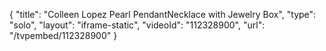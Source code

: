 {
    "title": "Colleen Lopez Pearl PendantNecklace with Jewelry Box",
    "type": "solo",
    "layout": "iframe-static",
    "videoId": "112328900",
    "url": "\/tvpembed\/112328900"
}